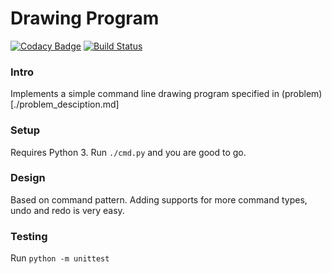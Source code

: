 Drawing Program
====================================================

[![Codacy Badge](https://api.codacy.com/project/badge/Grade/12bcf93465044159a7fdefe8eec3e783)](https://app.codacy.com/app/franklingu/drawing_program?utm_source=github.com&utm_medium=referral&utm_content=franklingu/drawing_program&utm_campaign=badger)
[![Build Status](https://travis-ci.org/franklingu/drawing_program.svg?branch=master)](https://travis-ci.org/franklingu/drawing_program)

### Intro

Implements a simple command line drawing program specified in (problem)[./problem_desciption.md]

### Setup

Requires Python 3. Run `./cmd.py` and you are good to go.

### Design

Based on command pattern. Adding supports for more command types, undo and redo is very easy.

### Testing

Run `python -m unittest`
